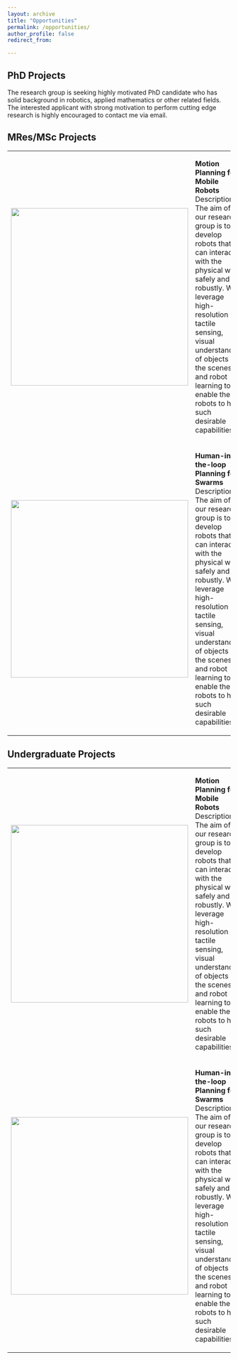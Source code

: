 ```yaml
---
layout: archive
title: "Opportunities"
permalink: /opportunities/
author_profile: false
redirect_from:

---
```


## PhD Projects

The research group is seeking highly motivated PhD candidate who has solid background in robotics, applied mathematics or other related fields. The interested applicant with strong motivation to perform cutting edge research is highly encouraged to contact me via email.

## MRes/MSc Projects

<html>
    <table style="margin-left: auto; margin-right: auto; border: none">
        <tr style="border: none">
            <td style="border: none">
                <div align="center" id="member">
                <img src="/site/images/image-alignment-300x200.jpg" width="400px">
                </div>
            </td>
            <td style="border: none; valign="top" ">
                <div align="left" id="member">
                <p>
                <b>Motion Planning for Mobile Robots</b><br>
                Description: The aim of our research group is to develop robots that can interact with the physical world safely and robustly. We leverage high-resolution tactile sensing, visual understanding of objects in the scenes and robot learning to enable the robots to have such desirable capabilities.
                </p>
                </div>
            </td>
        </tr>
        <tr style="border: none">
            <td style="border: none">
                <div align="center" id="member">
                <img src="/site/images/image-alignment-300x200.jpg" width="400px">
                </div>
            </td>
            <td style="border: none; valign="top" ">
                <div align="left" id="member">
                <p>
                <b>Human-in-the-loop Planning for Swarms</b><br>
                Description: The aim of our research group is to develop robots that can interact with the physical world safely and robustly. We leverage high-resolution tactile sensing, visual understanding of objects in the scenes and robot learning to enable the robots to have such desirable capabilities.
                </p>
                </div>
            </td>
        </tr>
    </table>
</html>

## Undergraduate Projects


<html>
    <table style="margin-left: auto; margin-right: auto; border: none">
        <tr style="border: none">
            <td style="border: none">
                <div align="center" id="member">
                <img src="/site/images/image-alignment-300x200.jpg" width="400px">
                </div>
            </td>
            <td style="border: none">
                <div align="left" id="member">
                <p>
                <b>Motion Planning for Mobile Robots</b><br>
                Description: The aim of our research group is to develop robots that can interact with the physical world safely and robustly. We leverage high-resolution tactile sensing, visual understanding of objects in the scenes and robot learning to enable the robots to have such desirable capabilities.
                </p>
                </div>
            </td>
        </tr>
        <tr style="border: none">
            <td style="border: none">
                <div align="center" id="member">
                <img src="/site/images/image-alignment-300x200.jpg" width="400px">
                </div>
            </td>
            <td style="border: none">
                <div align="left" id="member">
                <p>
                <b>Human-in-the-loop Planning for Swarms</b><br>
                Description: The aim of our research group is to develop robots that can interact with the physical world safely and robustly. We leverage high-resolution tactile sensing, visual understanding of objects in the scenes and robot learning to enable the robots to have such desirable capabilities.
                </p>
                </div>
            </td>
        </tr>
    </table>
</html>
